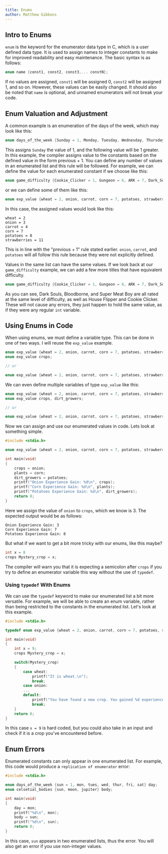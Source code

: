 ```yaml
---
title: Enums
author: Matthew Gibbons
---
```


## Intro to Enums

`enum` is the keyword for the enumerator data type in C, which is a user defined data type. It is used to assign names to integer constants to make for improved readability and easy maintenance. The basic syntax is as follows:

``` c
enum name {const1, const2, const3,... constN};
```

If no values are assigned, `const1` will be assigned 0, `const2` will be assigned 1, and so on. However, these values can be easily changed. It should also be noted that `name` is optional, and unnamed enumerators will not break your code.

## Enum Valuation and Adjustment

A common example is an enumeration of the days of the week, which may look like this:

``` c
enum days_of_the_week {Sunday = 1, Monday, Tuesday, Wednesday, Thursday, Friday, Saturday};
```

This assigns `Sunday` the value of 1, and the following value will be 1 greater. In this example, the compiler assigns value to the constants based on the defined value in the form previous + 1. You can define any number of values in an enumerated list and this rule will be followed. For example, we can define the value for each enumerated constant if we choose like this:

``` c
enum game_difficulty {Cookie_Clicker = 1, Gungeon = 6, ARK = 7, Dark_Souls = 10};
```

or we can define some of them like this:

``` c
enum exp_value {wheat = 2, onion, carrot, corn = 7, potatoes, strawberries = 11};
```

In this case, the assigned values would look like this:

```
wheat = 2
onion = 3
carrot = 4
corn = 7
potatoes = 8
strawberries = 11
```

This is in line with the "previous + 1" rule stated earlier. `onion`, `carrot`, and `potatoes` will all follow this rule because they were not explicitly defined.

Values in the same list can have the same values. If we look back at our `game_difficulty` example, we can add a few more titles that have equivalent difficulty.

``` c
enum game_difficulty {Cookie_Clicker = 1, Gungeon = 6, ARK = 7, Dark_Souls = 10, Super_Meat_Boy = 10, House_Flipper = 1, Bloodborne = 10};
```

As you can see, Dark Souls, Bloodborne, and Super Meat Boy are all rated at the same level of difficulty, as well as House Flipper and Cookie Clicker. These will not cause any errors, they just happen to hold the same value, as if they were any regular `int` variable.

## Using Enums in Code

When using enums, we must define a variable type. This can be done in one of two ways. I will reuse the `exp_value` example.

```c
enum exp_value {wheat = 2, onion, carrot, corn = 7, potatoes, strawberries = 11};
enum exp_value crops;

// or

enum exp_value {wheat = 2, onion, carrot, corn = 7, potatoes, strawberries = 11} crops;
```

We can even define multiple variables of type `exp_value` like this:

```c
enum exp_value {wheat = 2, onion, carrot, corn = 7, potatoes, strawberries = 11} plants;
enum exp_value crops, dirt_growers;

// or

enum exp_value {wheat = 2, onion, carrot, corn = 7, potatoes, strawberries = 11} crops, plants, dirt_growers;
```

Now we can assign and use our enumerated values in code. Lets look at something simple.

``` c
#include <stdio.h>

enum exp_value {wheat = 2, onion, carrot, corn = 7, potatoes, strawberries = 11} crops, plants, dirt_growers;

int main(void)
{
	crops = onion;
	plants = corn;
	dirt_growers = potatoes;
	printf("Onion Experience Gain: %d\n", crops);
	printf("Corn Experience Gain: %d\n", plants);
	printf("Potatoes Experience Gain: %d\n", dirt_growers);
	return 0;
}
```

Here we assign the value of `onion` to `crops`, which we know is 3. The expected output would be as follows:

```
Onion Experience Gain: 3
Corn Experience Gain: 7
Potatoes Experience Gain: 8
```

But what if we want to get a bit more tricky with our enums, like this maybe?

``` c
int x = 8
crops Mystery_crop = x;
```

The compiler will warn you that it is expecting a semicolon after `crops` if you try to define an enumerator variable this way without the use of `typedef`.

### Using `typedef` With Enums

We can use the `typedef` keyword to make our enumerated list a bit more versatile. For example, we will be able to create an enum variable, rather than being restricted to the constants in the enumerated list. Let's look at this example.

``` c
#include <stdio.h>

typedef enum exp_value {wheat = 2, onion, carrot, corn = 7, potatoes, strawberries = 11} crops;

int main(void)
{
	int x = 9;
	crops Mystery_crop = x;

	switch(Mystery_crop)
	{
		case wheat:
			printf("It is wheat.\n");
			break;
		case onion:
		...
		default:
			printf("You have found a new crop. You gained %d experience.\n", Mystery_crop);
			break;
	}
	return 0;
}
```

In this case `x = 9` is hard coded, but you could also take in an input and check if it is a crop you've encountered before.

## Enum Errors

Enumerated constants can only appear in one enumerated list. For example, this code would produce a `replication of enumerator` error:

``` c
#include <stdio.h>

enum days_of_the_week {sun = 1, mon, tues, wed, thur, fri, sat} day;
enum celsetial_bodies {sun, moon, jupiter} body;

int main(void)
{
	day = mon;
	printf("%d\n", mon);
	body = sun;
	printf("%d\n", sun);
	return 0;
}
```

In this case, `sun` appears in two enumerated lists, thus the error. You will also get an error if you use non-integer values.